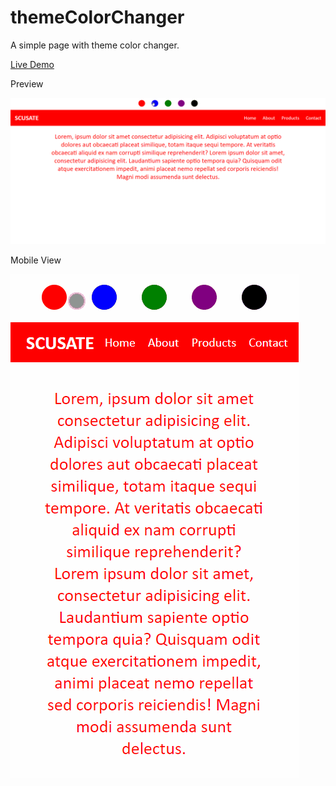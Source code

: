 # themeColorChanger
A simple page with theme color changer.

[Live Demo](https://scusate.github.io/demos/themeColorChanger)

Preview

![Theme Color Changer Preview 1](/themeColorChanger1.gif)

Mobile View

![Theme Color Changer Preview 2](/themeColorChanger2.gif)
